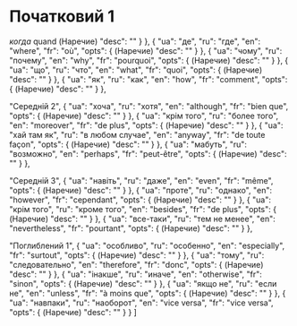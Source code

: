 # Початковий 1

*когда*
quand
(Наречие)
"desc": ""
}
},
{
"ua": "де",
"ru": "где",
"en": "where",
"fr": "où",
"opts": {
(Наречие)
"desc": ""
}
},
{
"ua": "чому",
"ru": "почему",
"en": "why",
"fr": "pourquoi",
"opts": {
(Наречие)
"desc": ""
}
},
{
"ua": "що",
"ru": "что",
"en": "what",
"fr": "quoi",
"opts": {
(Наречие)
"desc": ""
}
},
{
"ua": "як",
"ru": "как",
"en": "how",
"fr": "comment",
"opts": {
(Наречие)
"desc": ""
}
},



"Середній 2",
{
"ua": "хоча",
"ru": "хотя",
"en": "although",
"fr": "bien que",
"opts": {
(Наречие)
"desc": ""
}
},
{
"ua": "крім того",
"ru": "более того",
"en": "moreover",
"fr": "de plus",
"opts": {
(Наречие)
"desc": ""
}
},
{
"ua": "хай там як",
"ru": "в любом случае",
"en": "anyway",
"fr": "de toute façon",
"opts": {
(Наречие)
"desc": ""
}
},
{
"ua": "мабуть",
"ru": "возможно",
"en": "perhaps",
"fr": "peut-être",
"opts": {
(Наречие)
"desc": ""
}
},



"Середній 3",
{
"ua": "навіть",
"ru": "даже",
"en": "even",
"fr": "même",
"opts": {
(Наречие)
"desc": ""
}
},
{
"ua": "проте",
"ru": "однако",
"en": "however",
"fr": "cependant",
"opts": {
(Наречие)
"desc": ""
}
},
{
"ua": "крім того",
"ru": "кроме того",
"en": "besides",
"fr": "de plus",
"opts": {
(Наречие)
"desc": ""
}
},
{
"ua": "все-таки",
"ru": "тем не менее",
"en": "nevertheless",
"fr": "pourtant",
"opts": {
(Наречие)
"desc": ""
}
},



"Поглиблений 1",
{
"ua": "особливо",
"ru": "особенно",
"en": "especially",
"fr": "surtout",
"opts": {
(Наречие)
"desc": ""
}
},
{
"ua": "тому",
"ru": "следовательно",
"en": "therefore",
"fr": "donc",
"opts": {
(Наречие)
"desc": ""
}
},
{
"ua": "інакше",
"ru": "иначе",
"en": "otherwise",
"fr": "sinon",
"opts": {
(Наречие)
"desc": ""
}
},
{
"ua": "якщо не",
"ru": "если не",
"en": "unless",
"fr": "à moins que",
"opts": {
(Наречие)
"desc": ""
}
},
{
"ua": "навпаки",
"ru": "наоборот",
"en": "vice versa",
"fr": "vice versa",
"opts": {
(Наречие)
"desc": ""
}
}
]
